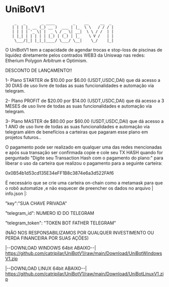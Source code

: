 # UniBotV1
        _   _       _ ____        _    __     __  _ 
       | | | |_ __ (_) __ )  ___ | |_  \ \   / / / |
       | | | | '_ \| |  _ \ / _ \| __|  \ \ / /  | |
       | |_| | | | | | |_) | (_) | |_    \ V /   | |
        \___/|_| |_|_|____/ \___/ \__|    \_/    |_|

O UniBotV1 tem a capacidade de agendar trocas e stop-loss de piscinas de liquidez diretamente pelos contrados WEB3 da Uniswap nas redes:
Etherium Polygon Arbitrum e Optimism.

DESCONTO DE LANÇAMENTO!!

1- Plano STARTER de  $10.00  por  $6.00  (USDT,USDC,DAI) que dá acesso a 30 DIAS de uso livre de todas as suas funcionalidades e automação via telegram.

2- Plano PROFIT de  $20.00  por  $14.00  (USDT,USDC,DAI) que dá acesso a 3 MESES de uso livre de todas as suas funcionalidades e automação via telegram.

3- Plano MASTER de  $80.00  por  $60.00  (USDT,USDC,DAI) que dá acesso a 1 ANO de uso livre de todas as suas funcionalidades e automação via telegram 
além de benefícios a carteiras que pagaram esse plano em projetos futuros..

O pagamento pode ser realizado em qualquer uma das redes mencionadas e após sua transação ser confirmada copie e cole seu TX HASH quando for perguntado "Digite seu Transaction Hash com o pagamento do plano:" para liberar o uso da carteira que realizou o pagamento para a seguinte carteira:

0x0B54b1d53cd135E34eFF1B8c3874e6a3d522FAf6

É necessário que se crie uma carteira on-chain como a metamask para que o robô automatize ,e não esquecer de preencher os dados no arquivo | info.json |:

"key":"SUA CHAVE PRIVADA"

"telegram_id": NUMERO ID DO TELEGRAM

"telegram_token": "TOKEN BOT FATHER TELEGRAM"

(NÃO NOS RESPONSABILIZAMOS POR QUALQUER INVESTIMENTO OU PERDA FINANCEIRA POR SUAS AÇÕES)

|--DOWNLOAD WINDOWS 64bit ABAIXO--|   
https://github.com/catripilar/UniBotV1/raw/main/Download/UniBotWindowsV1.zip

|--DOWNLOAD LINUX 64bit ABAIXO--|   
https://github.com/catripilar/UniBotV1/raw/main/Download/UniBotLinuxV1.zip
